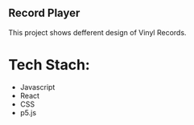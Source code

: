 ## Record Player 
This project shows defferent design of Vinyl Records.

# Tech Stach:
- Javascript
- React
- CSS
- p5.js

